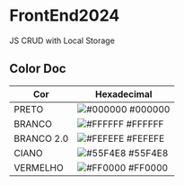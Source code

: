 # FrontEnd2024
JS CRUD with Local Storage

## Color Doc

| Cor               | Hexadecimal                                                |
| ----------------- | ---------------------------------------------------------------- |
| PRETO      | ![#000000](https://via.placeholder.com/10/000000?text=+)  #000000 |
| BRANCO       | ![#FFFFFF](https://via.placeholder.com/10/FFFFFF?text=+)  #FFFFFF |
| BRANCO 2.0   | ![#FEFEFE](https://via.placeholder.com/10/FEFEFE?text=+)  #FEFEFE |
| CIANO       | ![#55F4E8](https://via.placeholder.com/10/55F4E8?text=+)  #55F4E8 |
| VERMELHO       | ![#FF0000](https://via.placeholder.com/10/FF0000?text=+)  #FF0000 |

